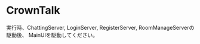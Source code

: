 # CrownTalk

実行時、ChattingServer, LoginServer, RegisterServer, RoomManageServerの駆動後、
MainUIを駆動してください。
